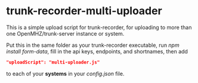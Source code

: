 # trunk-recorder-multi-uploader

This is a simple upload script for trunk-recorder, for uploading to more than one OpenMHZ/trunk-server instance or system.

Put this in the same folder as your trunk-recorder executable, run *npm install form-data*, fill in the api keys, endpoints, and shortnames, then add

```json
"uploadScript": "multi-uploader.js"
```
to each of your **systems** in your *config.json* file.
